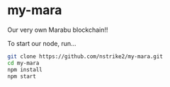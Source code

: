 # my-mara
Our very own Marabu blockchain!!

To start our node, run...
```sh
git clone https://github.com/nstrike2/my-mara.git
cd my-mara
npm install
npm start
```
